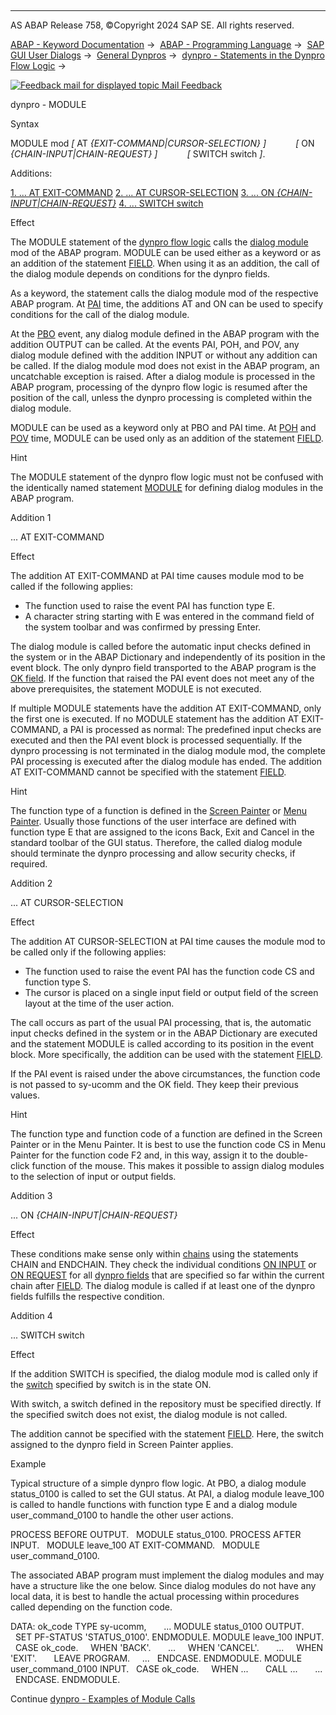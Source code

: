   

* * *

AS ABAP Release 758, ©Copyright 2024 SAP SE. All rights reserved.

[ABAP - Keyword Documentation](https://help.sap.com/doc/abapdocu_758_index_htm/7.58/en-US/abenabap.htm) →  [ABAP - Programming Language](https://help.sap.com/doc/abapdocu_758_index_htm/7.58/en-US/abenabap_reference.htm) →  [SAP GUI User Dialogs](https://help.sap.com/doc/abapdocu_758_index_htm/7.58/en-US/abenabap_screens.htm) →  [General Dynpros](https://help.sap.com/doc/abapdocu_758_index_htm/7.58/en-US/abenabap_dynpros.htm) →  [dynpro - Statements in the Dynpro Flow Logic](https://help.sap.com/doc/abapdocu_758_index_htm/7.58/en-US/abenabap_dynpros_dynpro_statements.htm) → 

 [![](Mail.gif?object=Mail.gif "Feedback mail for displayed topic") Mail Feedback](mailto:f1_help@sap.com?subject=Feedback%20on%20ABAP%20Documentation&body=Document:%20dynpro%20-%20MODULE%2C%20DYNPMODULE%2C%20758%0D%0A%0D%0AError:%0D%0A%0D%0A%0D%0A%0D%0ASuggestion%20for%20improvement:)

dynpro - MODULE

Syntax

MODULE mod *\[* AT *{*EXIT-COMMAND*|*CURSOR-SELECTION*}* *\]*
           *\[* ON *{*CHAIN-INPUT*|*CHAIN-REQUEST*}* *\]*
           *\[* SWITCH switch *\]*.

Additions:

[1\. ... AT EXIT-COMMAND](#!ABAP_ADDITION_1@1@)
[2\. ... AT CURSOR-SELECTION](#!ABAP_ADDITION_2@2@)
[3\. ... ON *{*CHAIN-INPUT*|*CHAIN-REQUEST*}*](#!ABAP_ADDITION_3@3@)
[4\. ... SWITCH switch](#!ABAP_ADDITION_4@4@)

Effect

The MODULE statement of the [dynpro flow logic](https://help.sap.com/doc/abapdocu_758_index_htm/7.58/en-US/abendynpro_flow_logic_glosry.htm "Glossary Entry") calls the [dialog module](https://help.sap.com/doc/abapdocu_758_index_htm/7.58/en-US/abendialog_module_glosry.htm "Glossary Entry") mod of the ABAP program. MODULE can be used either as a keyword or as an addition of the statement [FIELD](https://help.sap.com/doc/abapdocu_758_index_htm/7.58/en-US/dynpfield.htm). When using it as an addition, the call of the dialog module depends on conditions for the dynpro fields.

As a keyword, the statement calls the dialog module mod of the respective ABAP program. At [PAI](https://help.sap.com/doc/abapdocu_758_index_htm/7.58/en-US/abenpai_glosry.htm "Glossary Entry") time, the additions AT and ON can be used to specify conditions for the call of the dialog module.

At the [PBO](https://help.sap.com/doc/abapdocu_758_index_htm/7.58/en-US/abenpbo_glosry.htm "Glossary Entry") event, any dialog module defined in the ABAP program with the addition OUTPUT can be called. At the events PAI, POH, and POV, any dialog module defined with the addition INPUT or without any addition can be called. If the dialog module mod does not exist in the ABAP program, an uncatchable exception is raised. After a dialog module is processed in the ABAP program, processing of the dynpro flow logic is resumed after the position of the call, unless the dynpro processing is completed within the dialog module.

MODULE can be used as a keyword only at PBO and PAI time. At [POH](https://help.sap.com/doc/abapdocu_758_index_htm/7.58/en-US/abenpoh_glosry.htm "Glossary Entry") and [POV](https://help.sap.com/doc/abapdocu_758_index_htm/7.58/en-US/abenpov_glosry.htm "Glossary Entry") time, MODULE can be used only as an addition of the statement [FIELD](https://help.sap.com/doc/abapdocu_758_index_htm/7.58/en-US/dynpfield.htm).

Hint

The MODULE statement of the dynpro flow logic must not be confused with the identically named statement [MODULE](https://help.sap.com/doc/abapdocu_758_index_htm/7.58/en-US/abapmodule.htm) for defining dialog modules in the ABAP program.

Addition 1   

... AT EXIT-COMMAND

Effect

The addition AT EXIT-COMMAND at PAI time causes module mod to be called if the following applies:

-   The function used to raise the event PAI has function type E.
-   A character string starting with E was entered in the command field of the system toolbar and was confirmed by pressing Enter.

The dialog module is called before the automatic input checks defined in the system or in the ABAP Dictionary and independently of its position in the event block. The only dynpro field transported to the ABAP program is the [OK field](https://help.sap.com/doc/abapdocu_758_index_htm/7.58/en-US/abenok_field_glosry.htm "Glossary Entry"). If the function that raised the PAI event does not meet any of the above prerequisites, the statement MODULE is not executed.

If multiple MODULE statements have the addition AT EXIT-COMMAND, only the first one is executed. If no MODULE statement has the addition AT EXIT-COMMAND, a PAI is processed as normal: The predefined input checks are executed and then the PAI event block is processed sequentially. If the dynpro processing is not terminated in the dialog module mod, the complete PAI processing is executed after the dialog module has ended. The addition AT EXIT-COMMAND cannot be specified with the statement [FIELD](https://help.sap.com/doc/abapdocu_758_index_htm/7.58/en-US/dynpfield.htm).

Hint

The function type of a function is defined in the [Screen Painter](https://help.sap.com/doc/abapdocu_758_index_htm/7.58/en-US/abenscreen_painter_glosry.htm "Glossary Entry") or [Menu Painter](https://help.sap.com/doc/abapdocu_758_index_htm/7.58/en-US/abenmenu_painter_glosry.htm "Glossary Entry"). Usually those functions of the user interface are defined with function type E that are assigned to the icons Back, Exit and Cancel in the standard toolbar of the GUI status. Therefore, the called dialog module should terminate the dynpro processing and allow security checks, if required.

Addition 2   

... AT CURSOR-SELECTION

Effect

The addition AT CURSOR-SELECTION at PAI time causes the module mod to be called only if the following applies:

-   The function used to raise the event PAI has the function code CS and function type S.
-   The cursor is placed on a single input field or output field of the screen layout at the time of the user action.

The call occurs as part of the usual PAI processing, that is, the automatic input checks defined in the system or in the ABAP Dictionary are executed and the statement MODULE is called according to its position in the event block. More specifically, the addition can be used with the statement [FIELD](https://help.sap.com/doc/abapdocu_758_index_htm/7.58/en-US/dynpfield.htm).

If the PAI event is raised under the above circumstances, the function code is not passed to sy-ucomm and the OK field. They keep their previous values.

Hint

The function type and function code of a function are defined in the Screen Painter or in the Menu Painter. It is best to use the function code CS in Menu Painter for the function code F2 and, in this way, assign it to the double-click function of the mouse. This makes it possible to assign dialog modules to the selection of input or output fields.

Addition 3   

... ON *{*CHAIN-INPUT*|*CHAIN-REQUEST*}*

Effect

These conditions make sense only within [chains](https://help.sap.com/doc/abapdocu_758_index_htm/7.58/en-US/dynpchain.htm) using the statements CHAIN and ENDCHAIN. They check the individual conditions [ON INPUT](https://help.sap.com/doc/abapdocu_758_index_htm/7.58/en-US/dynpfield_module.htm) or [ON REQUEST](https://help.sap.com/doc/abapdocu_758_index_htm/7.58/en-US/dynpfield_module.htm) for all [dynpro fields](https://help.sap.com/doc/abapdocu_758_index_htm/7.58/en-US/abendynpro_field_glosry.htm "Glossary Entry") that are specified so far within the current chain after [FIELD](https://help.sap.com/doc/abapdocu_758_index_htm/7.58/en-US/dynpfield.htm). The dialog module is called if at least one of the dynpro fields fulfills the respective condition.

Addition 4   

... SWITCH switch

Effect

If the addition SWITCH is specified, the dialog module mod is called only if the [switch](https://help.sap.com/doc/abapdocu_758_index_htm/7.58/en-US/abenswitch_glosry.htm "Glossary Entry") specified by switch is in the state ON.

With switch, a switch defined in the repository must be specified directly. If the specified switch does not exist, the dialog module is not called.

The addition cannot be specified with the statement [FIELD](https://help.sap.com/doc/abapdocu_758_index_htm/7.58/en-US/dynpfield.htm). Here, the switch assigned to the dynpro field in Screen Painter applies.

Example

Typical structure of a simple dynpro flow logic. At PBO, a dialog module status\_0100 is called to set the GUI status. At PAI, a dialog module leave\_100 is called to handle functions with function type E and a dialog module user\_command\_0100 to handle the other user actions.

PROCESS BEFORE OUTPUT.
  MODULE status\_0100.
PROCESS AFTER INPUT.
  MODULE leave\_100 AT EXIT-COMMAND.
  MODULE user\_command\_0100.

The associated ABAP program must implement the dialog modules and may have a structure like the one below. Since dialog modules do not have any local data, it is best to handle the actual processing within procedures called depending on the function code.

DATA: ok\_code TYPE sy-ucomm,
      ...
MODULE status\_0100 OUTPUT.
  SET PF-STATUS 'STATUS\_0100'.
ENDMODULE.
MODULE leave\_100 INPUT.
  CASE ok\_code.
    WHEN 'BACK'.
      ...
    WHEN 'CANCEL'.
      ...
    WHEN 'EXIT'.
      LEAVE PROGRAM.
    ...
  ENDCASE.
ENDMODULE.
MODULE user\_command\_0100 INPUT.
  CASE ok\_code.
    WHEN ...
      CALL ...
      ...
  ENDCASE.
ENDMODULE.

Continue
[dynpro - Examples of Module Calls](https://help.sap.com/doc/abapdocu_758_index_htm/7.58/en-US/abenmodule_abexas.htm)